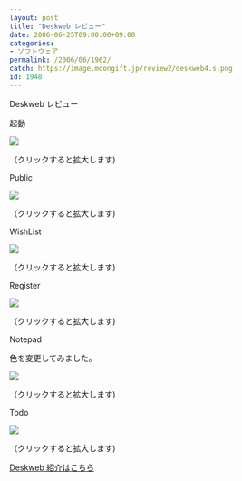 ```yaml
---
layout: post
title: "Deskweb レビュー"
date: 2006-06-25T09:00:00+09:00
categories:
- ソフトウェア
permalink: /2006/06/1962/
catch: https://image.moongift.jp/review2/deskweb4.s.png
id: 1948
---
```

Deskweb レビュー  
<!--more-->

起動

  

[![](https://image.moongift.jp/review2/deskweb1.s.png)](https://image.moongift.jp/review2/deskweb1.png)  
  
（クリックすると拡大します)

  

Public

  

[![](https://image.moongift.jp/review2/deskweb2.s.png)](https://image.moongift.jp/review2/deskweb2.png)  
  
（クリックすると拡大します)

  

WishList

  

[![](https://image.moongift.jp/review2/deskweb3.s.png)](https://image.moongift.jp/review2/deskweb3.png)  
  
（クリックすると拡大します)

  

Register

  

[![](https://image.moongift.jp/review2/deskweb4.s.png)](https://image.moongift.jp/review2/deskweb4.png)  
  
（クリックすると拡大します)

  

Notepad

  

色を変更してみました。

  

[![](https://image.moongift.jp/review2/deskweb5.s.png)](https://image.moongift.jp/review2/deskweb5.png)  
  
（クリックすると拡大します)

  

Todo

  

[![](https://image.moongift.jp/review2/deskweb6.s.png)](https://image.moongift.jp/review2/deskweb6.png)  
  
（クリックすると拡大します)

  

[Deskweb 紹介はこちら](http://oss.moongift.jp/intro/i-1958.html)

